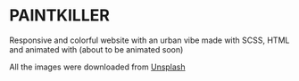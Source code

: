 # PAINTKILLER

Responsive and colorful website with an urban vibe made with SCSS, HTML and animated with (about to be animated soon)

All the images were downloaded from [Unsplash](https://unsplash.com/es)
